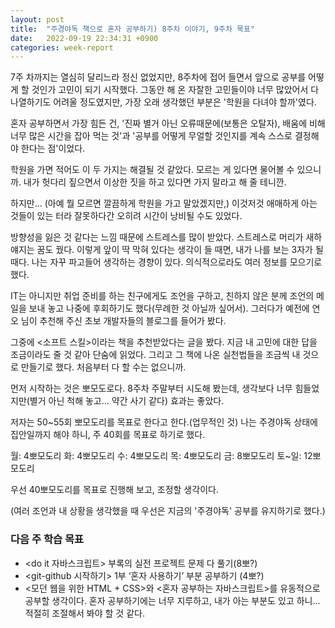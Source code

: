 ```yaml
---
layout: post
title:  "주경야독 책으로 혼자 공부하기) 8주차 이야기, 9주차 목표"
date:   2022-09-19 22:34:31 +0900
categories: week-report
---
```


7주 차까지는 열심히 달리느라 정신 없었지만, 8주차에 접어 들면서 앞으로 공부를 어떻게 할 것인가 고민이 되기 시작했다. 그동안 해 온 자잘한 고민들이야 너무 많았어서 다 나열하기도 어려울 정도였지만, 가장 오래 생각했던 부분은 '학원을 다녀야 할까'였다.

혼자 공부하면서 가장 힘든 건, '진짜 별거 아닌 오류때문에(보통은 오탈자), 배움에 비해 너무 많은 시간을 잡아 먹는 것'과 '공부를 어떻게 무얼할 것인지를 계속 스스로 결정해야 한다는 점'이었다.

학원을 가면 적어도 이 두 가지는 해결될 것 같았다. 모르는 게 있다면 물어볼 수 있으니까. 내가 헛다리 짚으면서 이상한 짓을 하고 있다면 가지 말라고 해 줄 테니깐.

하지만... (아예 뭘 모르면 깔끔하게 학원을 가고 말았겠지만,) 이것저것 애매하게 아는 것들이 있는 터라 잘못하다간 오히려 시간이 낭비될 수도 있었다. 

방향성을 잃은 것 같다는 느낌 때문에 스트레스를 많이 받았다. 스트레스로 머리가 새하얘지는 꿈도 꿨다. 이렇게 앞이 딱 막혀 있다는 생각이 들 때면, 내가 나를 보는 3자가 될 때다. 나는 자꾸 파고들어 생각하는 경향이 있다. 의식적으로라도 여러 정보를 모으기로 했다.

IT는 아니지만 취업 준비를 하는 친구에게도 조언을 구하고, 친하지 않은 분께 조언의 메일을 보내 놓고 나중에 후회하기도 했다(무례한 것 아닐까 싶어서). 그러다가 예전에 연오 님이 추천해 주신 초보 개발자들의 블로그를 들어가 봤다.

그중에 <소프트 스킬>이라는 책을 추천받았다는 글을 봤다. 지금 내 고민에 대한 답을 조금이라도 줄 것 같아 단숨에 읽었다. 그리고 그 책에 나온 실천법들을 조금씩 내 것으로 만들기로 했다. 처음부터 다 할 수는 없으니까.

먼저 시작하는 것은 뽀모도로다. 8주차 주말부터 시도해 봤는데, 생각보다 너무 힘들었지만(별거 아닌 척해 놓고... 약간 사기 같다) 효과는 좋았다.

저자는 50~55회 뽀모도리를 목표로 한다고 한다.(업무적인 것) 나는 주경야독 상태에 집안일까지 해야 하니, 주 40회를 목표로 하기로 했다.

월: 4뽀모도리
화: 4뽀모도리
수: 4뽀모도리
목: 4뽀모도리
금: 8뽀모도리
토~일: 12뽀모도리

우선 40뽀모도리를 목표로 진행해 보고, 조정할 생각이다.

(여러 조언과 내 상황을 생각했을 때 우선은 지금의 '주경야독' 공부를 유지하기로 했다.)

### 다음 주 학습 목표

* <do it 자바스크립트> 부록의 실전 프로젝트 문제 다 풀기(8뽀?)
* <git-github 시작하기> 1부 ‘혼자 사용하기’ 부분 공부하기 (4뽀?)
* <모던 웹을 위한 HTML + CSS>와 <혼자 공부하는 자바스크립트>를 유동적으로 공부할 생각이다. 혼자 공부하기에는 너무 지루하고, 내가 아는 부분도 있고 하니... 적절히 조절해서 봐야 할 것 같다.


